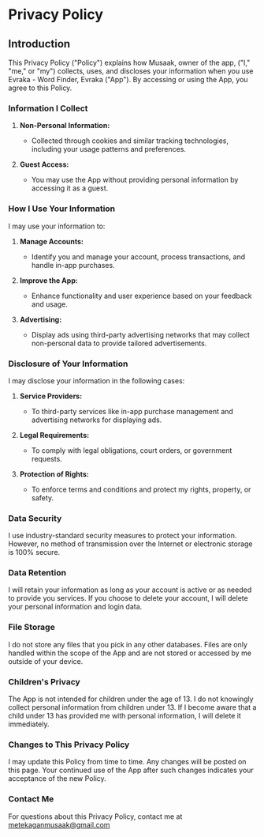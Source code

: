 # Privacy Policy

## Introduction

This Privacy Policy ("Policy") explains how Musaak, owner of the app, ("I," "me," or "my") collects, uses, and discloses your information when you use Evraka - Word Finder, Evraka ("App"). By accessing or using the App, you agree to this Policy.

### Information I Collect

1. **Non-Personal Information:**
   - Collected through cookies and similar tracking technologies, including your usage patterns and preferences.

2. **Guest Access:**
   - You may use the App without providing personal information by accessing it as a guest.

### How I Use Your Information

I may use your information to:

1. **Manage Accounts:**
   - Identify you and manage your account, process transactions, and handle in-app purchases.

2. **Improve the App:**
   - Enhance functionality and user experience based on your feedback and usage.

3. **Advertising:**
   - Display ads using third-party advertising networks that may collect non-personal data to provide tailored advertisements.

### Disclosure of Your Information

I may disclose your information in the following cases:

1. **Service Providers:**
   - To third-party services like in-app purchase management and advertising networks for displaying ads.

2. **Legal Requirements:**
   - To comply with legal obligations, court orders, or government requests.

3. **Protection of Rights:**
   - To enforce terms and conditions and protect my rights, property, or safety.

### Data Security

I use industry-standard security measures to protect your information. However, no method of transmission over the Internet or electronic storage is 100% secure.

### Data Retention

I will retain your information as long as your account is active or as needed to provide you services. If you choose to delete your account, I will delete your personal information and login data.

### File Storage

I do not store any files that you pick in any other databases. Files are only handled within the scope of the App and are not stored or accessed by me outside of your device.

### Children's Privacy

The App is not intended for children under the age of 13. I do not knowingly collect personal information from children under 13. If I become aware that a child under 13 has provided me with personal information, I will delete it immediately.

### Changes to This Privacy Policy

I may update this Policy from time to time. Any changes will be posted on this page. Your continued use of the App after such changes indicates your acceptance of the new Policy.

### Contact Me

For questions about this Privacy Policy, contact me at <metekaganmusaak@gmail.com>
